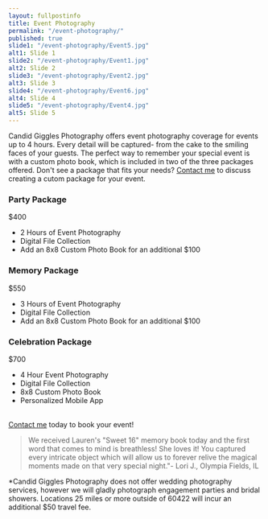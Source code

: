 ```yaml
---
layout: fullpostinfo
title: Event Photography
permalink: "/event-photography/"
published: true
slide1: "/event-photography/Event5.jpg"
alt1: Slide 1
slide2: "/event-photography/Event1.jpg"
alt2: Slide 2
slide3: "/event-photography/Event2.jpg"
alt3: Slide 3
slide4: "/event-photography/Event6.jpg"
alt4: Slide 4
slide5: "/event-photography/Event4.jpg"
alt5: Slide 5
---
```


Candid Giggles Photography offers event photography coverage for events up to 4 hours. Every detail will be captured- from the cake to the smiling faces of your guests. The perfect way to remember your special event is with a custom photo book, which is included in two of the three packages offered. Don't see a package that fits your needs? <a href="http://candidgiggles.com/contact/">Contact me</a> to discuss creating a cutom package for your event. 

### Party Package
$400

- 2 Hours of Event Photography
- Digital File Collection
- Add an 8x8 Custom Photo Book for an additional $100

### Memory Package
$550

- 3 Hours of Event Photography
- Digital File Collection
- Add an 8x8 Custom Photo Book for an additional $100

### Celebration Package
$700

- 4 Hour Event Photography
- Digital File Collection
- 8x8 Custom Photo Book
- Personalized Mobile App 

<br>
<a href="http://candidgiggles.com/contact/">Contact me</a> today to book your event! 

> We received Lauren's "Sweet 16" memory book today and the first word that comes to mind is breathless! She loves it! You captured every intricate object which will allow us to forever relive the magical moments made on that very special night."- Lori J., Olympia Fields, IL

*Candid Giggles Photography does not offer wedding photography services, however we will gladly photograph engagement parties and bridal showers. Locations 25 miles or more outside of 60422 will incur an additional $50 travel fee.
